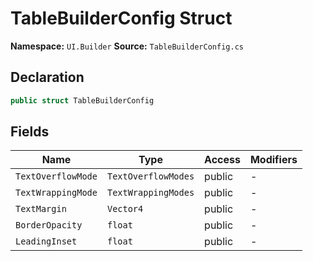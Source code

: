 # TableBuilderConfig Struct

**Namespace:** `UI.Builder`
**Source:** `TableBuilderConfig.cs`

## Declaration

```csharp
public struct TableBuilderConfig
```

## Fields

| Name | Type | Access | Modifiers |
|------|------|--------|-----------|
| `TextOverflowMode` | `TextOverflowModes` | public | - |
| `TextWrappingMode` | `TextWrappingModes` | public | - |
| `TextMargin` | `Vector4` | public | - |
| `BorderOpacity` | `float` | public | - |
| `LeadingInset` | `float` | public | - |

